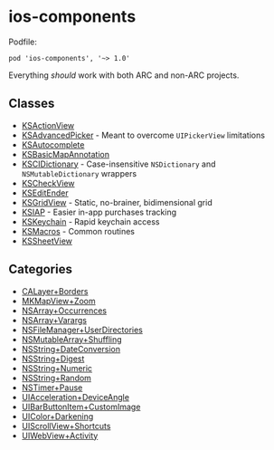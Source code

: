 # ios-components

Podfile:

    pod 'ios-components', '~> 1.0'

Everything _should_ work with both ARC and non-ARC projects.

## Classes

- [KSActionView](Components/Classes/KSActionView)
- [KSAdvancedPicker](Components/Classes/KSAdvancedPicker) - Meant to overcome `UIPickerView` limitations
- [KSAutocomplete](Components/Classes/KSAutocomplete)
- [KSBasicMapAnnotation](Components/Classes/KSBasicMapAnnotation)
- [KSCIDictionary](Components/Classes/KSCIDictionary) - Case-insensitive `NSDictionary` and `NSMutableDictionary` wrappers
- [KSCheckView](Components/Classes/KSCheckView)
- [KSEditEnder](Components/Classes/KSEditEnder)
- [KSGridView](Components/Classes/KSGridView) - Static, no-brainer, bidimensional grid
- [KSIAP](Components/Classes/KSIAP) - Easier in-app purchases tracking
- [KSKeychain](Components/Classes/KSKeychain) - Rapid keychain access
- [KSMacros](Components/Classes/KSMacros) - Common routines
- [KSSheetView](Components/Classes/KSSheetView)

## Categories

- [CALayer+Borders](Components/Categories/CALayer+Borders)
- [MKMapView+Zoom](Components/Categories/MKMapView+Zoom)
- [NSArray+Occurrences](Components/Categories/NSArray+Occurrences)
- [NSArray+Varargs](Components/Categories/NSArray+Varargs)
- [NSFileManager+UserDirectories](Components/Categories/NSFileManager+UserDirectories)
- [NSMutableArray+Shuffling](Components/Categories/NSMutableArray+Shuffling)
- [NSString+DateConversion](Components/Categories/NSString+DateConversion)
- [NSString+Digest](Components/Categories/NSString+Digest)
- [NSString+Numeric](Components/Categories/NSString+Numeric)
- [NSString+Random](Components/Categories/NSString+Random)
- [NSTimer+Pause](Components/Categories/NSTimer+Pause)
- [UIAcceleration+DeviceAngle](Components/Categories/UIAcceleration+DeviceAngle)
- [UIBarButtonItem+CustomImage](Components/Categories/UIBarButtonItem+CustomImage)
- [UIColor+Darkening](Components/Categories/UIColor+Darkening)
- [UIScrollView+Shortcuts](Components/Categories/UIScrollView+Shortcuts)
- [UIWebView+Activity](Components/Categories/UIWebView+Activity)
